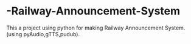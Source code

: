 # -Railway-Announcement-System
This a project using python for making Railway Announcement System.(using pyAudio,gTTS,pudub).
